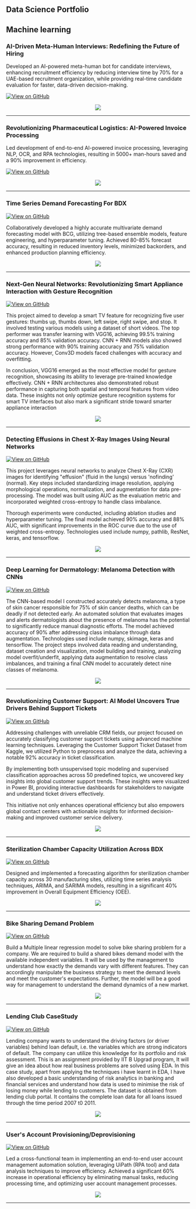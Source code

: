 Data Science Portfolio
---
## Machine learning

### AI-Driven Meta-Human Interviews: Redefining the Future of Hiring

Developed an AI-powered meta-human bot for candidate interviews, enhancing recruitment efficiency by reducing interview time by 70% for a UAE-based recruitment organization, while providing real-time candidate evaluation for faster, data-driven decision-making.

[![View on GitHub](https://img.shields.io/badge/GitHub-View_on_GitHub-blue?logo=GitHub)](https://github.com/subham0206/AI-Based-Meta-Human-Interviewer)

<center><img src="assets/img/Meta_Human_Interviewer.jpeg"/></center>

---

### Revolutionizing Pharmaceutical Logistics: AI-Powered Invoice Processing

Led development of end-to-end AI-powered invoice processing, leveraging NLP, OCR, and RPA technologies, resulting in 5000+ man-hours saved and a 90% improvement in efficiency.

[![View on GitHub](https://img.shields.io/badge/GitHub-View_on_GitHub-blue?logo=GitHub)](https://github.com/subham0206)

<center><img src="assets/img/Invoice Processing Snip.PNG"/></center>

---
### Time Series Demand Forecasting For BDX

[![View on GitHub](https://img.shields.io/badge/GitHub-View_on_GitHub-blue?logo=GitHub)](https://github.com/subham0206)

Collaboratively developed a highly accurate multivariate demand forecasting model with BCG, utilizing tree-based ensemble models, feature engineering, and hyperparameter tuning. Achieved 80-85% forecast accuracy, resulting in reduced inventory levels, minimized backorders, and enhanced production planning efficiency.

<center><img src="assets/img/time-series-forecasting.PNG"/></center>

---
### Next-Gen Neural Networks: Revolutionizing Smart Appliance Interaction with Gesture Recognition

[![View on GitHub](https://img.shields.io/badge/GitHub-View_on_GitHub-blue?logo=GitHub)](https://github.com/subham0206/Gesture-Recognition-Models-for-Smart-TV-Control.git)

This project aimed to develop a smart TV feature for recognizing five user gestures: thumbs up, thumbs down, left swipe, right swipe, and stop. It involved testing various models using a dataset of short videos. The top performer was transfer learning with VGG16, achieving 99.5% training accuracy and 85% validation accuracy. CNN + RNN models also showed strong performance with 90% training accuracy and 75% validation accuracy. However, Conv3D models faced challenges with accuracy and overfitting.

In conclusion, VGG16 emerged as the most effective model for gesture recognition, showcasing its ability to leverage pre-trained knowledge effectively. CNN + RNN architectures also demonstrated robust performance in capturing both spatial and temporal features from video data. These insights not only optimize gesture recognition systems for smart TV interfaces but also mark a significant stride toward smarter appliance interaction

<center><img src="assets/img/Screenshot 2024-07-02 193025.png"/></center>

---
### Detecting Effusions in Chest X-Ray Images Using Neural Networks

[![View on GitHub](https://img.shields.io/badge/GitHub-View_on_GitHub-blue?logo=GitHub)](https://github.com/subham0206/Analysis-of-Chest-X-Ray-images.git)

This project leverages neural networks to analyze Chest X-Ray (CXR) images for identifying "effusion" (fluid in the lungs) versus 'nofinding' (normal). Key steps included standardizing image resolution, applying morphological operations, normalization, and augmentation for data pre-processing. The model was built using AUC as the evaluation metric and incorporated weighted cross-entropy to handle class imbalance.

Thorough experiments were conducted, including ablation studies and hyperparameter tuning. The final model achieved 90% accuracy and 88% AUC, with significant improvements in the ROC curve due to the use of weighted cross-entropy. Technologies used include numpy, pathlib, ResNet, keras, and tensorflow.

<center><img src="assets/img/x-ray-classes.png"/></center>

---
### Deep Learning for Dermatology: Melanoma Detection with CNNs

[![View on GitHub](https://img.shields.io/badge/GitHub-View_on_GitHub-blue?logo=GitHub)](https://github.com/subham0206/Melanoma-Detection-.git)

The CNN-based model I constructed accurately detects melanoma, a type of skin cancer responsible for 75% of skin cancer deaths, which can be deadly if not detected early. An automated solution that evaluates images and alerts dermatologists about the presence of melanoma has the potential to significantly reduce manual diagnostic efforts. The model achieved accuracy of 90% after addressing class imbalance through data augmentation. Technologies used include numpy, skimage, keras and tensorflow. The project steps involved data reading and understanding, dataset creation and visualization, model building and training, analyzing model overfit/underfit, applying data augmentation to resolve class imbalances, and training a final CNN model to accurately detect nine classes of melanoma.

<center><img src="assets/img/melanoma.png"/></center>

---
### Revolutionizing Customer Support: AI Model Uncovers True Drivers Behind Support Tickets

[![View on GitHub](https://img.shields.io/badge/GitHub-View_on_GitHub-blue?logo=GitHub)](https://github.com/subham0206/Customer-Support-Ticket-Classification.git)

Addressing challenges with unreliable CRM fields, our project focused on accurately classifying customer support tickets using advanced machine learning techniques. Leveraging the Customer Support Ticket Dataset from Kaggle, we utilized Python to preprocess and analyze the data, achieving a notable 92% accuracy in ticket classification.

By implementing both unsupervised topic modeling and supervised classification approaches across 50 predefined topics, we uncovered key insights into global customer support trends. These insights were visualized in Power BI, providing interactive dashboards for stakeholders to navigate and understand ticket drivers effectively.

This initiative not only enhances operational efficiency but also empowers global contact centers with actionable insights for informed decision-making and improved customer service delivery.

<center><img src="assets/img/Screenshot 2024-06-15 195115.png"/></center>

---
### Sterilization Chamber Capacity Utilization Across BDX

[![View on GitHub](https://img.shields.io/badge/GitHub-View_on_GitHub-blue?logo=GitHub)](https://github.com/subham0206)

Designed and implemented a forecasting algorithm for sterilization chamber capacity across 30 manufacturing sites, utilizing time series analysis techniques, ARIMA, and SARIMA models, resulting in a significant 40% improvement in Overall Equipment Efficiency (OEE).

<center><img src="assets/img/Sterilization Capacity Utilization.PNG"/></center>

---
### Bike Sharing Demand Problem

[![View on GitHub](https://img.shields.io/badge/GitHub-View_on_GitHub-blue?logo=GitHub)](https://github.com/subham0206/Bike-Sharing-Assigment.git)

Build a Multiple linear regression model to solve bike sharing problem for a company. We are required to build a shared bikes demand model with the available independent variables. It will be used by the management to understand how exactly the demands vary with different features. They can accordingly manipulate the business strategy to meet the demand levels and meet the customer's expectations. Further, the model will be a good way for management to understand the demand dynamics of a new market.

<center><img src="assets/img/demand_projection.JPG"/></center>

---
### Lending Club CaseStudy

[![View on GitHub](https://img.shields.io/badge/GitHub-View_on_GitHub-blue?logo=GitHub)](https://github.com/subham0206/LendingClubCaseStudy.git)

Lending company wants to understand the driving factors (or driver variables) behind loan default, i.e. the variables which are strong indicators of default. The company can utilize this knowledge for its portfolio and risk assessment. This is an assignment provided by IIT B Upgrad program, It will give an idea about how real business problems are solved using EDA. In this case study, apart from applying the techniques i have learnt in EDA, I have also developed a basic understanding of risk analytics in banking and financial services and understand how data is used to minimise the risk of losing money while lending to customers.
The dataset is obtained from lending club portal. It contains the complete loan data for all loans issued through the time period 2007 t0 2011.

<center><img src="assets/img/lending club.JPG"/></center>

---

### User's Account Provisioning/Deprovisioning

[![View on GitHub](https://img.shields.io/badge/GitHub-View_on_GitHub-blue?logo=GitHub)](https://github.com/subham0206)

Led a cross-functional team in implementing an end-to-end user account management automation solution, leveraging UiPath (RPA tool) and data analysis techniques to improve efficiency. Achieved a significant 60% increase in operational efficiency by eliminating manual tasks, reducing processing time, and optimizing user account management processes.

<center><img src="assets/img/user_account_management.PNG"/></center>

---



